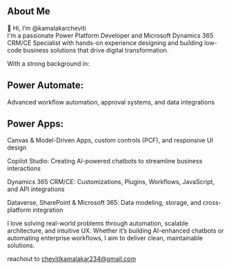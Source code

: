 ## About Me
👋 Hi, I’m @kamalakarcheviti  
I'm a passionate Power Platform Developer and Microsoft Dynamics 365 CRM/CE Specialist with hands-on experience designing and building low-code business solutions that drive digital transformation.

With a strong background in:

## Power Automate:
Advanced workflow automation, approval systems, and data integrations

## Power Apps:
Canvas & Model-Driven Apps, custom controls (PCF), and responsive UI design

Copilot Studio: Creating AI-powered chatbots to streamline business interactions

Dynamics 365 CRM/CE: Customizations, Plugins, Workflows, JavaScript, and API integrations

Dataverse, SharePoint & Microsoft 365: Data modeling, storage, and cross-platform integration

I love solving real-world problems through automation, scalable architecture, and intuitive UX. Whether it’s building AI-enhanced chatbots or automating enterprise workflows, I aim to deliver clean, maintainable solutions.

reachout to  chevitikamalakar234@gmail.com
